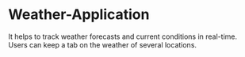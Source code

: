 # Weather-Application
It helps to track weather forecasts and current conditions in real-time. Users can keep a tab on the weather of several locations.
